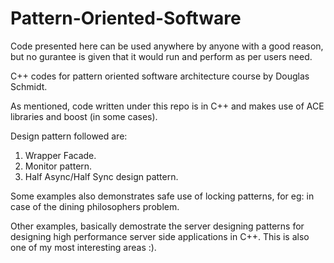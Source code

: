 Pattern-Oriented-Software
=========================
Code presented here can be used anywhere by anyone with a good reason, but no gurantee is given that it would run and 
perform as per users need. 

C++ codes for pattern oriented software architecture course by Douglas Schmidt.

As mentioned, code written under this repo is in C++ and makes use of ACE libraries and boost (in some cases).

Design pattern followed are:
1. Wrapper Facade.
2. Monitor pattern.
3. Half Async/Half Sync design pattern.

Some examples also demonstrates safe use of locking patterns, for eg: in case of the dining philosophers problem.

Other examples, basically demostrate the server designing patterns for designing high performance server side applications in C++.
This is also one of my most interesting areas :).
